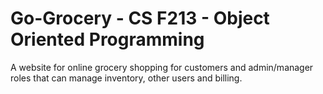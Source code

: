# Go-Grocery - CS F213 - Object Oriented Programming
A website for online grocery shopping for customers and admin/manager roles that can manage inventory, other users and billing.
